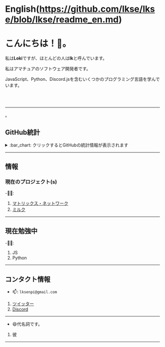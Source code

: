 # English(https://github.com/lkse/lkse/blob/lkse/readme_en.md)
# こんにちは！👋。
私は**Loki**ですが、ほとんどの人は**lk**と呼んでいます。

私はアマチュアのソフトウェア開発者です。

JavaScript、Python、Discord.jsを含むいくつかのプログラミング言語を学んでいます。

<br><br><hr>。
## GitHub統計
<details>
  <summary>
    :bar_chart: クリックするとGitHubの統計情報が表示されます
  </summary>
  <p align="center">
&nbsp;<img align="center" src="https://github-readme-stats.vercel.app/api?username=lkse&show_icons=true&theme=dark" alt="Loki" height="200"/>。
<img align="center" src="https://github-readme-stats.vercel.app/api/top-langs/?username=lkse&hide=lua&theme=dark" alt="lkse's GitHub統計"/>
<div><img src="https://github-profile-trophy.vercel.app/?username=lkse&theme=dark" width="1200"></div> </div
  </p>
</details>

--- 

## 情報

### 現在のプロジェクト(s)
-👨‍💻:  
1. [マトリックス・ネットワーク](https://github.com/MatrixNetworks)  
2. [ミルク](近日公開)

---

## 現在勉強中
  -👨‍🏫:
1. JS
2. Python

---

## コンタクト情報
- 📫: `lksenpi@gmail.com`
1. [ツイッター](https://twitter.com/lksen)
2. [Discord](https://discordapp.com/users/445053396227981323)

---

- 😄代名詞です。
1. 彼

---

